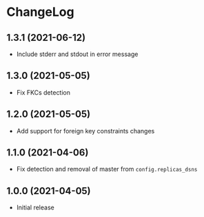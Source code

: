 # ChangeLog

## 1.3.1 (2021-06-12)

* Include stderr and stdout in error message

## 1.3.0 (2021-05-05)

* Fix FKCs detection

## 1.2.0 (2021-05-05)

* Add support for foreign key constraints changes

## 1.1.0 (2021-04-06)

* Fix detection and removal of master from `config.replicas_dsns`

## 1.0.0 (2021-04-05)

* Initial release
